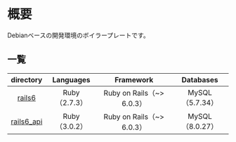 # 概要

Debianベースの開発環境のボイラープレートです。

## 一覧

|          directory           |   Languages   |        Framework          |    Databases    |
|:----------------------------:|:-------------:|:-------------------------:|:---------------:|
|       [rails6][rails6]       | Ruby（2.7.3） | Ruby on Rails（~> 6.0.3） | MySQL（5.7.34） |
|   [rails6_api][rails6_api]   | Ruby（3.0.2） | Ruby on Rails（~> 6.0.3） | MySQL（8.0.27） |

[rails6]:https://github.com/tom0418/Setup/tree/main/docker/Debian/rails6
[rails6_api]:https://github.com/tom0418/Setup/tree/main/docker/Debian/rails6_api
